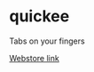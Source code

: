 # quickee
Tabs on your fingers

[Webstore link](https://chrome.google.com/webstore/detail/quickee/eddkjanodmbpjkpfddmchmlcdimbkcno?hl=en&authuser=0)
